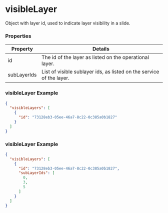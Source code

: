 # visibleLayer

Object with layer id, used to indicate layer visibility in a slide.

### Properties

| Property | Details
| --- | ---
| id | The id of the layer as listed on the operational layer.
| subLayerIds | List of visible sublayer ids, as listed on the service of the layer.


### visibleLayer Example

```json
{
  "visibleLayers": [
    {
      "id": "73128eb3-05ee-46a7-8c22-0c385a0b1827"
    }
  ]
}
```
### visibleLayer Example

```json
{
  "visibleLayers": [
    {
      "id": "73128eb3-05ee-46a7-8c22-0c385a0b1827",
      "subLayerIds": [
        0,
        3,
        5
      ]
    }
  ]
}
```

